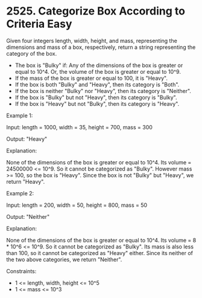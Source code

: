 # 2525. Categorize Box According to Criteria Easy

Given four integers length, width, height, and mass, representing the dimensions and mass of a box, respectively, return a string representing the category of the box.

-    The box is "Bulky" if:
        Any of the dimensions of the box is greater or equal to 10^4.
        Or, the volume of the box is greater or equal to 10^9.
-    If the mass of the box is greater or equal to 100, it is "Heavy".
-    If the box is both "Bulky" and "Heavy", then its category is "Both".
-    If the box is neither "Bulky" nor "Heavy", then its category is "Neither".
-    If the box is "Bulky" but not "Heavy", then its category is "Bulky".
-    If the box is "Heavy" but not "Bulky", then its category is "Heavy".

Example 1:

Input: length = 1000, width = 35, height = 700, mass = 300

Output: "Heavy"

Explanation: 

None of the dimensions of the box is greater or equal to 10^4. 
Its volume = 24500000 <= 10^9. So it cannot be categorized as "Bulky".
However mass >= 100, so the box is "Heavy".
Since the box is not "Bulky" but "Heavy", we return "Heavy".

Example 2:

Input: length = 200, width = 50, height = 800, mass = 50

Output: "Neither"

Explanation: 

None of the dimensions of the box is greater or equal to 10^4.
Its volume = 8 * 10^6 <= 10^9. So it cannot be categorized as "Bulky".
Its mass is also less than 100, so it cannot be categorized as "Heavy" either. 
Since its neither of the two above categories, we return "Neither".

 

Constraints:

-    1 <= length, width, height <= 10^5
-    1 <= mass <= 10^3


